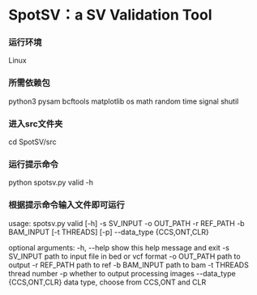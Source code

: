 # SpotSV：a SV Validation Tool
### 运行环境
Linux

### 所需依赖包
python3
pysam
bcftools
matplotlib
os
math
random
time
signal
shutil

### 进入src文件夹
cd SpotSV/src

### 运行提示命令
python spotsv.py valid -h

### 根据提示命令输入文件即可运行
usage: spotsv.py valid [-h] -s SV_INPUT -o OUT_PATH -r REF_PATH -b BAM_INPUT [-t THREADS] [-p] --data_type {CCS,ONT,CLR}

optional arguments:
  -h, --help            show this help message and exit
  -s SV_INPUT           path to input file in bed or vcf format
  -o OUT_PATH           path to output
  -r REF_PATH           path to ref
  -b BAM_INPUT          path to bam
  -t THREADS            thread number
  -p                    whether to output processing images
  --data_type {CCS,ONT,CLR}
                        data type, choose from CCS,ONT and CLR

